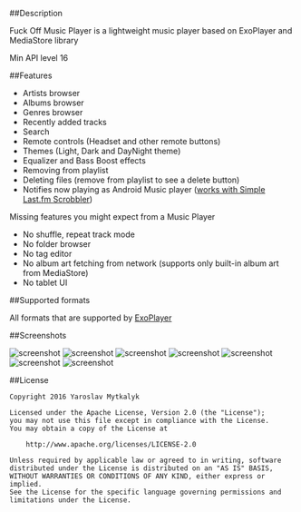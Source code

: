##Description

Fuck Off Music Player is a lightweight music player based on ExoPlayer and MediaStore library

Min API level 16

##Features

 - Artists browser
 - Albums browser
 - Genres browser
 - Recently added tracks
 - Search
 - Remote controls (Headset and other remote buttons)
 - Themes (Light, Dark and DayNight theme)
 - Equalizer and Bass Boost effects
 - Removing from playlist
 - Deleting files (remove from playlist to see a delete button)
 - Notifies now playing as Android Music player ([works with Simple Last.fm Scrobbler](https://play.google.com/store/apps/details?id=com.adam.aslfms))
 
Missing features you might expect from a Music Player
 - No shuffle, repeat track mode
 - No folder browser
 - No tag editor
 - No album art fetching from network (supports only built-in album art from MediaStore)
 - No tablet UI
 
##Supported formats

All formats that are supported by [ExoPlayer](https://google.github.io/ExoPlayer/supported-formats.html)

##Screenshots

![screenshot](/screenshots/01.png?raw=true)
![screenshot](/screenshots/04.png?raw=true)
![screenshot](/screenshots/02.png?raw=true)
![screenshot](/screenshots/03.png?raw=true)
![screenshot](/screenshots/06.png?raw=true)
![screenshot](/screenshots/07.png?raw=true)
![screenshot](/screenshots/08.png?raw=true)

##License

```
Copyright 2016 Yaroslav Mytkalyk

Licensed under the Apache License, Version 2.0 (the "License");
you may not use this file except in compliance with the License.
You may obtain a copy of the License at

    http://www.apache.org/licenses/LICENSE-2.0

Unless required by applicable law or agreed to in writing, software
distributed under the License is distributed on an "AS IS" BASIS,
WITHOUT WARRANTIES OR CONDITIONS OF ANY KIND, either express or implied.
See the License for the specific language governing permissions and
limitations under the License.

```
